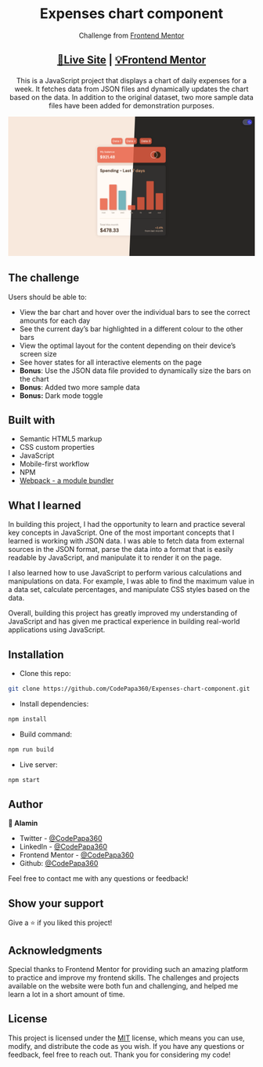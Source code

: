 <h1 align="center">Expenses chart component</h1>
<div align="center">

Challenge from [Frontend Mentor](https://www.frontendmentor.io/profile/CodePapa360)

</div>

<h2 align="center">

[🚀Live Site](https://expenses-chart-component-alamin.netlify.app/)
|
[💡Frontend Mentor]()

</h2>

<p align="center">
This is a JavaScript project that displays a chart of daily expenses for a week. It fetches data from JSON files and dynamically updates the chart based on the data. In addition to the original dataset, two more sample data files have been added for demonstration purposes.
</p>

<a align="center" href="https://expenses-chart-component-alamin.netlify.app/">

![Screenshot](./screenshots/expenses-chart-component-screenshot-compared-codepapa360.png)

</a>

## The challenge

Users should be able to:

- View the bar chart and hover over the individual bars to see the correct amounts for each day
- See the current day’s bar highlighted in a different colour to the other bars
- View the optimal layout for the content depending on their device’s screen size
- See hover states for all interactive elements on the page
- **Bonus**: Use the JSON data file provided to dynamically size the bars on the chart
- **Bonus**: Added two more sample data
- **Bonus:** Dark mode toggle

## Built with

- Semantic HTML5 markup
- CSS custom properties
- JavaScript
- Mobile-first workflow
- NPM
- [Webpack - a module bundler](https://webpack.js.org/)

## What I learned

In building this project, I had the opportunity to learn and practice several key concepts in JavaScript. One of the most important concepts that I learned is working with JSON data. I was able to fetch data from external sources in the JSON format, parse the data into a format that is easily readable by JavaScript, and manipulate it to render it on the page.

I also learned how to use JavaScript to perform various calculations and manipulations on data. For example, I was able to find the maximum value in a data set, calculate percentages, and manipulate CSS styles based on the data.

Overall, building this project has greatly improved my understanding of JavaScript and has given me practical experience in building real-world applications using JavaScript.

## Installation

- Clone this repo:

```sh
git clone https://github.com/CodePapa360/Expenses-chart-component.git
```

- Install dependencies:

```sh
npm install
```

- Build command:

```sh
npm run build
```

- Live server:

```sh
npm start
```

## Author

<b>👤 Alamin</b>

- Twitter - [@CodePapa360](https://www.twitter.com/CodePapa360)
- LinkedIn - [@CodePapa360](https://www.linkedin.com/in/codepapa360)
- Frontend Mentor - [@CodePapa360](https://www.frontendmentor.io/profile/CodePapa360)
- Github: [@CodePapa360](https://github.com/codepapa360)

Feel free to contact me with any questions or feedback!

## Show your support

Give a ⭐️ if you liked this project!

## Acknowledgments

Special thanks to Frontend Mentor for providing such an amazing platform to practice and improve my frontend skills. The challenges and projects available on the website were both fun and challenging, and helped me learn a lot in a short amount of time.

## License

This project is licensed under the [MIT](https://github.com/CodePapa360/Expenses-chart-component/blob/main/LICENSE.md) license, which means you can use, modify, and distribute the code as you wish. If you have any questions or feedback, feel free to reach out. Thank you for considering my code!
